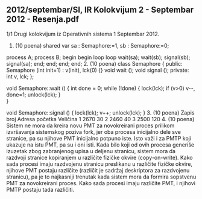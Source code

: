 2012/septembar/SI, IR Kolokvijum 2 - Septembar 2012 - Resenja.pdf
--------------------------------------------------------------------------------


1/1 
Drugi kolokvijum iz Operativnih sistema 1 
Septembar 2012. 
1. (10 poena) 
shared var 
  sa : Semaphore:=1, 
  sb : Semaphore:=0; 
 
process A;              process B; 
begin               begin 
  loop                loop 
    wait(sa);                          wait(sb); 
    <critical-section>                <critical-section> 
    signal(sb);                        signal(sa); 
    <non-critical-section>          <non-critical-section> 
  end;                end; 
end;               end; 
2. (10 poena) 
class Semaphore { 
public: 
  Semaphore (int init=1) : v(init), lck(0) {} 
  void wait (); 
  void signal (); 
private: 
  int v, lck; 
}; 
 
void Semaphore::wait () { 
  int done = 0; 
  while (!done) { 
    lock(lck); 
    if (v>0) v--, done=1; 
    unlock(lck); 
  }   
} 
 
void Semaphore::signal () { 
  lock(lck); 
  v++; 
  unlock(lck); 
} 
3. (10 poena) 
Zapis broj Adresa početka Veličina 
1 2670 30 
2 2460 40 
3 2500 120 
4. (10 poena) 
Sistem ne mora da kreira novu PMT za novokreirani proces prilikom izvršavanja sistemskog poziva fork, 
jer  oba  procesa inicijalno dele sve stranice,  pa  su  njihove  PMT  inicijalno  potpuno  iste.  Isto  važi  i  za 
PMTP koji ukazuje na istu PMT, pa su i oni isti. Kada bilo koji od ovih procesa generiše izuzetak zbog 
zabranjenog  upisa  u  deljenu  stranicu,  sistem  mora  da  razdvoji  stranice  kopiranjem  u  različite  fizičke 
okvire  (copy-on-write).  Kako sada  procesi  imaju    razdvojenu  stranicu  preslikanu  u  različite  fizičke 
okvire,  njihove  PMT  postaju  različite  (različit je sadržaj  deskriptora  za  razdvojenu  stranicu),  pa  je  to 
najkasniji  trenutak  kada  sistem  mora  da  formira sopstvenu PMT  za  novokreirani  proces.  Kako  sada 
procesi imaju različite PMT, i njihovi PMTP postaju tada različiti. 